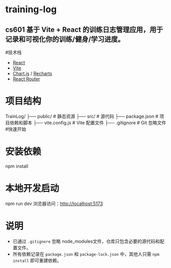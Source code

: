 # training-log
cs601
基于 **Vite + React** 的训练日志管理应用，用于记录和可视化你的训练/健身/学习进度。
---
#技术栈
- [React](https://react.dev/)
- [Vite](https://vitejs.dev/)
- [Chart.js](https://www.chartjs.org/) / [Recharts](https://recharts.org/en-US/)
- [React Router](https://reactrouter.com/)
# 项目结构
TrainLog/
├── public/           # 静态资源
├── src/              # 源代码
├── package.json      # 项目依赖和脚本
├── vite.config.js    # Vite 配置文件
├── .gitignore        # Git 忽略文件
#快速开始
# 安装依赖
npm install
# 本地开发启动
npm run dev
浏览器访问：[http://localhost:5173](http://localhost:5173)
# 说明
- 已通过 `.gitignore` 忽略 node_modules文件，仓库只包含必要的源代码和配置文件。
- 所有依赖记录在 `package.json` 和 `package-lock.json` 中，其他人只需 `npm install` 即可重建依赖。

